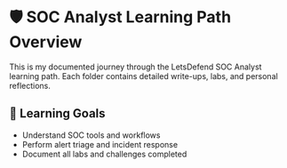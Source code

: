 # 🛡️ SOC Analyst Learning Path Overview

This is my documented journey through the LetsDefend SOC Analyst learning path. Each folder contains detailed write-ups, labs, and personal reflections.

## 🎯 Learning Goals
- Understand SOC tools and workflows
- Perform alert triage and incident response
- Document all labs and challenges completed
